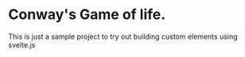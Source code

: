 # Conway's Game of life.

This is just a sample project to try out building custom elements using svelte.js
